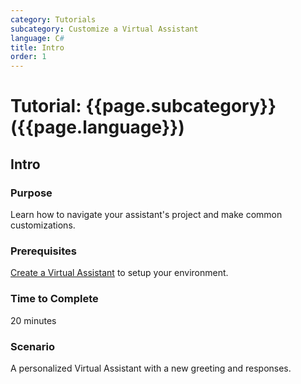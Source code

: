```yaml
---
category: Tutorials
subcategory: Customize a Virtual Assistant
language: C#
title: Intro
order: 1
---
```


# Tutorial: {{page.subcategory}} ({{page.language}})

## Intro

### Purpose

Learn how to navigate your assistant's project and make common customizations.

### Prerequisites

[Create a Virtual Assistant]({{site.baseurl}}/tutorials/csharp/create-assistant/1_intro) to setup your environment.

### Time to Complete

20 minutes

### Scenario

A personalized Virtual Assistant with a new greeting and responses.
